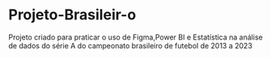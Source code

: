 # Projeto-Brasileir-o
Projeto criado para praticar o uso de Figma,Power BI e Estatística na análise de dados do série A do campeonato brasileiro de futebol de 2013 a 2023
